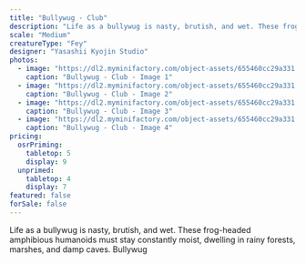 ```yaml
---
title: "Bullywug - Club"
description: "Life as a bullywug is nasty, brutish, and wet. These frog-headed amphibious humanoids must stay constantly moist, dwelling in rainy forests, marshes, and damp caves. Bullywug"
scale: "Medium"
creatureType: "Fey"
designer: "Yasashii Kyojin Studio"
photos:
  - image: "https://dl2.myminifactory.com/object-assets/655460cc29a331.40798833/images/720X720-bullywug-03-ps.jpg"
    caption: "Bullywug - Club - Image 1"
  - image: "https://dl2.myminifactory.com/object-assets/655460cc29a331.40798833/images/720X720-bullywug-03-scale.jpg"
    caption: "Bullywug - Club - Image 2"
  - image: "https://dl2.myminifactory.com/object-assets/655460cc29a331.40798833/images/720X720-bullywug-03-c.jpg"
    caption: "Bullywug - Club - Image 3"
  - image: "https://dl2.myminifactory.com/object-assets/655460cc29a331.40798833/images/720X720-bullywug-03-b.jpg"
    caption: "Bullywug - Club - Image 4"
pricing:
  osrPriming:
    tabletop: 5
    display: 9
  unprimed:
    tabletop: 4
    display: 7
featured: false
forSale: false
---
```


Life as a bullywug is nasty, brutish, and wet. These frog-headed amphibious humanoids must stay constantly moist, dwelling in rainy forests, marshes, and damp caves. Bullywug